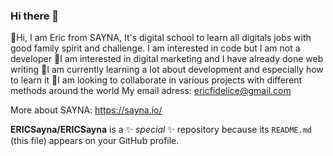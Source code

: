 ### Hi there 👋

👋Hi, I am Eric from SAYNA, It's digital school to learn all digitals jobs with good family spirit and challenge.
I am interested in code but I am not a developer
🔭I am interested in digital marketing and I have already done web writing 
🌱I am currently learning a lot about development and especially how to learn it
👯I am looking to collaborate in various projects with different methods around the world 
My email adress: ericfidelice@gmail.com 

More about SAYNA: https://sayna.io/

**ERICSayna/ERICSayna** is a ✨ _special_ ✨ repository because its `README.md` (this file) appears on your GitHub profile.
